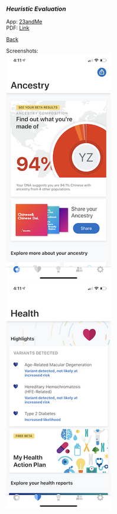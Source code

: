 

### *Heuristic Evaluation*



App: [23andMe](https://you.23andme.com/) 
<br>
PDF: [Link](https://shaelalala.github.io/dh150/Shae%20Heuristic%20Evaluation.pdf)
<br>


[Back](../README.md)


Screenshots: <br>
  ![1](../app1-copy.png) ![2](../app2-copy.png)

